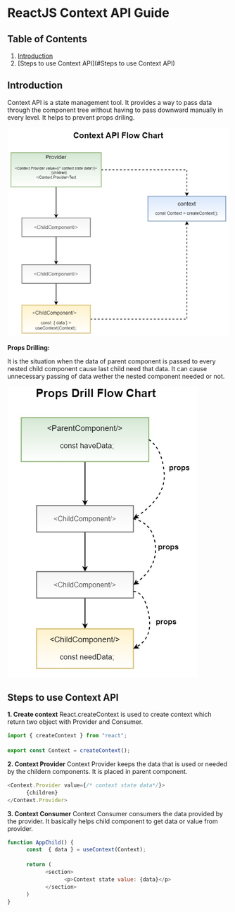 # ReactJS Context API Guide

## Table of Contents

1. [Introduction](#introduction)
1. [Steps to use Context API](#Steps to use Context API)


## Introduction

Context API is a state management tool. It provides a way to pass data through the component tree without having to pass downward manually in every level. 
It helps to prevent props driling.

![ContextApiFlow](./src/assets/images/contextApiChart.jpg)

**Props Drilling:**

It is the situation when the data of parent component is passed to every nested child component cause last child need that data.
It can cause unnecessary passing of data wether the nested component needed or not.

![PropsDrillFlow](./src/assets/images/propDrillingChart.jpg)


## Steps to use Context API

**1. Create context**
React.createContext is used to create context which return two object with  Provider and Consumer.


```javascript
import { createContext } from "react";

export const Context = createContext();
```

**2. Context Provider**
Context Provider keeps the data that is used or needed by the childern components.
It is placed in parent component.

```javascript
<Context.Provider value={/* context state data*/}>
      {children}
</Context.Provider>
```


**3. Context Consumer**
Context Consumer consumers the data provided by the provider. It basically helps child component to get data or value from provider.

```javascript
function AppChild() {
      const  { data } = useContext(Context);

      return (
            <section>
                  <p>Context state value: {data}</p>
            </section>
      )
}
```